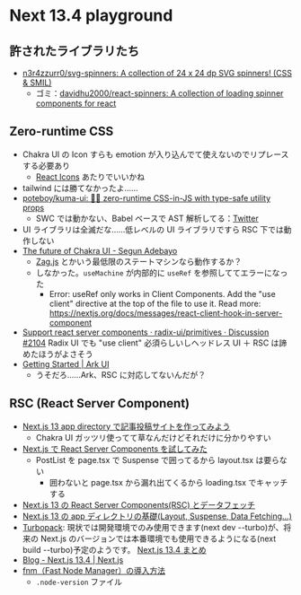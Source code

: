 # Next 13.4 playground

## 許されたライブラリたち

- [n3r4zzurr0/svg-spinners: A collection of 24 x 24 dp SVG spinners! (CSS & SMIL)](https://github.com/n3r4zzurr0/svg-spinners)
  - ゴミ：[davidhu2000/react-spinners: A collection of loading spinner components for react](https://github.com/davidhu2000/react-spinners)

## Zero-runtime CSS

- Chakra UI の Icon すらも emotion が入り込んでて使えないのでリプレースする必要あり
  - [React Icons](https://react-icons.github.io/react-icons/) あたりでいいかね
- tailwind には勝てなかったよ……
- [poteboy/kuma-ui: 🐻‍❄️ zero-runtime CSS-in-JS with type-safe utility props](https://github.com/poteboy/kuma-ui)
  - SWC では動かない、Babel ベースで AST 解析してる：[Twitter](https://twitter.com/_poteboy_/status/1665736293429690369)
- UI ライブラリは全滅だな……低レベルの UI ライブラリですら RSC 下では動作しない
- [The future of Chakra UI - Segun Adebayo](https://www.adebayosegun.com/blog/the-future-of-chakra-ui)
  - [Zag.js](https://zagjs.com/overview/installation) とかいう最低限のステートマシンなら動作するか？
  - しなかった。`useMachine` が内部的に `useRef` を参照しててエラーになった
    - Error: useRef only works in Client Components. Add the "use client" directive at the top of the file to use it. Read more: https://nextjs.org/docs/messages/react-client-hook-in-server-component
- [Support react server components · radix-ui/primitives · Discussion #2104](https://github.com/radix-ui/primitives/discussions/2104)
  Radix UI でも "use client" 必須らしいしヘッドレス UI ＋ RSC は諦めたほうがよさそう
- [Getting Started | Ark UI](https://ark-ui.com/docs/react/overview/getting-started)
  - うそだろ……Ark、RSC に対応してないんだが？

## RSC (React Server Component)

- [Next.js 13 app directory で記事投稿サイトを作ってみよう](https://zenn.dev/azukiazusa/articles/next-js-app-dir-tutorial)
  - Chakra UI ガッツリ使ってて草なんだけどそれだけに分かりやすい
- [Next.js で React Server Components を試してみた](https://zenn.dev/forcia_tech/articles/202305_next_js_rsc)
  - PostList を page.tsx で Suspense で囲ってるから layout.tsx は要らない
    - 囲わないと page.tsx から漏れ出てくるから loading.tsx でキャッチする
- [Next.js 13 の React Server Components(RSC) とデータフェッチ](https://zenn.dev/tfutada/articles/36ad71ab598019)
- [Next.js 13 の app ディレクトリの基礎(Layout, Suspense, Data Fetching...)](https://reffect.co.jp/react/next-js-13-app)
- [Turbopack](https://nextjs.org/docs/architecture/turbopack): 現状では開発環境でのみ使用できます(next dev --turbo)が、将来の Next.js のバージョンでは本番環境でも使用できるようになる(next build --turbo)予定のようです。
  [Next.js 13.4 まとめ](<https://zenn.dev/a_da_chi/articles/758f77406cda60#turbopack(%E3%83%99%E3%83%BC%E3%82%BF%E7%89%88)>)
- [Blog - Next.js 13.4 | Next.js](https://nextjs.org/blog/next-13-4)
- [fnm（Fast Node Manager）の導入方法](https://zenn.dev/kazuma_r5/articles/cd5eaf3d8b5b9f)
  - `.node-version` ファイル
